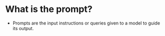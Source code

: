 # What is the prompt?

- Prompts are the input instructions or queries given to a model to guide its output.
<!-- Example: model.invoke("What is capital of india.)
Note - Prompts has two type 1. Text base prompts, 2. Multimodal prompts
 -->
